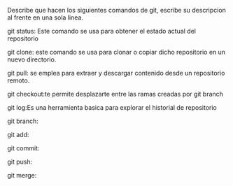 Describe que hacen los siguientes comandos de git, escribe su descripcion al frente en una sola linea.

git status: Este comando se usa para obtener el estado actual del repositorio

git clone: este comando se usa para clonar o copiar dicho repositorio en un nuevo directorio.

git pull: se emplea para extraer y descargar contenido desde un repositorio remoto.

git checkout:te permite desplazarte entre las ramas creadas por git branch

git log:Es una herramienta basica para explorar el historial de repositorio

git branch:

git add:

git commit:

git push:

git merge:
